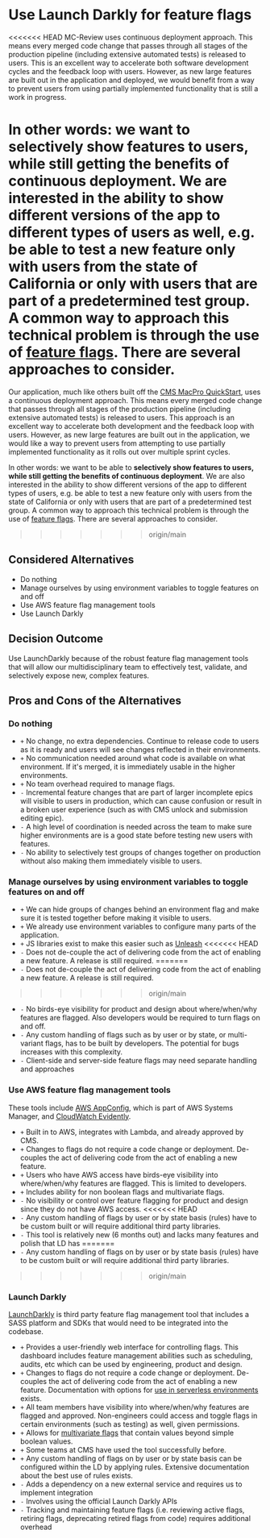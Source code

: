 # Use Launch Darkly for feature flags

<<<<<<< HEAD
MC-Review uses continuous deployment approach. This means every merged code change that passes through all stages of the production pipeline (including extensive automated tests) is released to users. This is an excellent way to accelerate both software development cycles and the feedback loop with users. However, as new large features are built out in the application and deployed, we would benefit from a way to prevent users from using partially implemented functionality that is still a work in progress.

In other words: we want to **selectively show features to users, while still getting the benefits of continuous deployment**. We are interested in the ability to show different versions of the app to different types of users as well, e.g. be able to test a new feature only with users from the state of California or only with users that are part of a predetermined test group. A common way to approach this technical problem is through the use of [feature flags](https://martinfowler.com/articles/feature-toggles.html). There are several approaches to consider.
=======
Our application, much like others built off the [CMS MacPro QuickStart](https://github.com/CMSgov/macpro-quickstart-serverless), uses a continuous deployment approach. This means every merged code change that passes through all stages of the production pipeline (including extensive automated tests) is released to users. This approach is an excellent way to accelerate both development and the feedback loop with users. However, as new large features are built out in the application, we would like a way to prevent users from attempting to use partially implemented functionality as it rolls out over multiple sprint cycles.

In other words: we want to be able to **selectively show features to users, while still getting the benefits of continuous deployment**. We are also interested in the ability to show different versions of the app to different types of users, e.g. be able to test a new feature only with users from the state of California or only with users that are part of a predetermined test group. A common way to approach this technical problem is through the use of [feature flags](https://martinfowler.com/articles/feature-toggles.html). There are several approaches to consider.
>>>>>>> origin/main

## Considered Alternatives

* Do nothing
* Manage ourselves by using environment variables to toggle features on and off
* Use AWS feature flag management tools
* Use Launch Darkly

## Decision Outcome

Use LaunchDarkly because of the robust feature flag management tools that will allow our multidisciplinary team to effectively test, validate, and selectively expose new, complex features.

## Pros and Cons of the Alternatives

### Do nothing

* `+` No change, no extra dependencies. Continue to release code to users as it is ready and users will see changes reflected in their environments.
* `+` No communication needed around what code is available on what environment. If it's merged,  it is immediately usable in the higher environments.
* `+` No team overhead required to manage flags.
* `-` Incremental feature changes that are part of larger incomplete epics will visible to users in production, which can cause confusion or result in a broken user experience (such as with CMS unlock and submission editing epic).
* `-` A high level of coordination is needed across the team to make sure higher environments are is a good state before testing new users with features.
* `-` No ability to selectively test groups of changes together on production without also making them immediately visible to users.

### Manage ourselves by using environment variables to toggle features on and off

* `+` We can hide groups of changes behind an environment flag and make sure it is tested together before making it visible to users.
* `+` We already use environment variables to configure many parts of the application.
* `+` JS libraries exist to make this easier such as [Unleash](https://github.com/Unleash)
<<<<<<< HEAD
* `-` Does not de-couple the act of delivering code from the act of enabling a new feature. A release is still required.
=======
* `-` Does not de-couple the act of delivering code from the act of enabling a new feature. A release is still required. 
>>>>>>> origin/main
* `-` No birds-eye visibility for product and design about where/when/why features are flagged. Also developers would be required to turn flags on and off.
* `-` Any custom handling of flags such as by user or by state, or multi-variant flags, has to be built by developers. The potential for bugs increases with this complexity.
* `-` Client-side and server-side feature flags may need separate handling and approaches

### Use AWS feature flag management tools

These tools include [AWS AppConfig](https://docs.aws.amazon.com/appconfig/latest/userguide/what-is-appconfig.html), which is part of AWS Systems Manager, and [CloudWatch Evidently](https://aws.amazon.com/blogs/aws/cloudwatch-evidently/).

* `+` Built in to AWS, integrates with Lambda, and already approved by CMS.
* `+` Changes to flags do not require a code change or deployment. De-couples the act of delivering code from the act of enabling a new feature.
* `+` Users who have AWS access have birds-eye visibility into where/when/why features are flagged. This is limited to developers.
* `+` Includes ability for non boolean flags and multivariate flags.
* `-` No visibility or control over feature flagging for product and design since they do not have AWS access.
<<<<<<< HEAD
* `-` Any custom handling of flags by user or by state basis (rules) have to be custom built or will require additional third party libraries.
* `-` This tool is relatively new (6 months out) and lacks many features and polish that LD has
=======
* `-` Any custom handling of flags on by user or by state basis (rules) have to be custom built or will require additional third party libraries.
>>>>>>> origin/main

### Launch Darkly

[LaunchDarkly](https://launchdarkly.com/implementation/) is third party feature flag management tool that includes a SASS platform and SDKs that would need to be integrated into the codebase.

* `+` Provides a user-friendly web interface for controlling flags. This dashboard includes feature management abilities such as scheduling, audits, etc which can be used by engineering, product and design.
* `+` Changes to flags do not require a code change or deployment. De-couples the act of delivering code from the act of enabling a new feature. Documentation with options for [use in serverless environments](https://docs.launchdarkly.com/guides/best-practices/serverless) exists.
* `+` All team members have visibility into where/when/why features are flagged and approved. Non-engineers could access and toggle flags in certain environments (such as testing) as well, given permissions.
* `+` Allows for [multivariate flags](https://docs.launchdarkly.com/home/flags/variations#understanding-multivariate-flags) that contain values beyond simple boolean values.
* `+` Some teams at CMS have used the tool successfully before.
* `+` Any custom handling of flags on by user or by state basis can be configured within the LD by applying rules. Extensive documentation about the best use of rules exists.
* `-` Adds a dependency on a new external service and requires us to implement integration
* `-` Involves using the official Launch Darkly APIs
* `-` Tracking and maintaining feature flags (i.e. reviewing active flags, retiring flags, deprecating retired flags from code) requires additional overhead 
